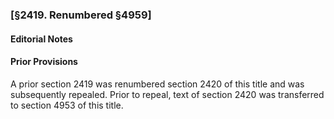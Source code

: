 ### [§2419. Renumbered §4959] ###

#### **Editorial Notes** ####

#### Prior Provisions ####

A prior section 2419 was renumbered section 2420 of this title and was subsequently repealed. Prior to repeal, text of section 2420 was transferred to section 4953 of this title.
